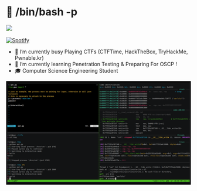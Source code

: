 # 👋 /bin/bash -p
![](https://komarev.com/ghpvc/?username=Rajchowdhury420&label=PROFILE+VIEWS)

[![Spotify](https://novatorem.rajchowdhury420.vercel.app//api/spotify)](https://open.spotify.com/user/nenedo6969trydfada1qiw864)


-  🔭 I’m currently busy Playing CTFs (CTFTime, HackTheBox, TryHackMe, Pwnable.kr)
-  🌱 I’m currently learning Penetration Testing & Preparing For OSCP !
-  🎓 Computer Science Engineering Student

 ![](pwn.png)
 

